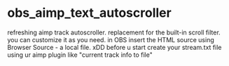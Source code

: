 # obs_aimp_text_autoscroller
refreshing aimp track autoscroller. replacement for the built-in scroll filter. you can customize it as you need.
in OBS insert the HTML source using Browser Source - a local file. xDD
before u start create your stream.txt file using ur aimp plugin like "current track info to file"
